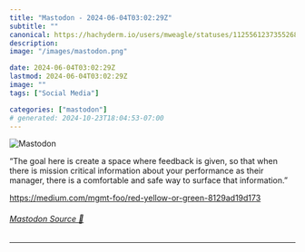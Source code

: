 ```yaml
---
title: "Mastodon - 2024-06-04T03:02:29Z"
subtitle: ""
canonical: https://hachyderm.io/users/mweagle/statuses/112556123735526866
description:
image: "/images/mastodon.png"

date: 2024-06-04T03:02:29Z
lastmod: 2024-06-04T03:02:29Z
image: ""
tags: ["Social Media"]

categories: ["mastodon"]
# generated: 2024-10-23T18:04:53-07:00
---
```

![Mastodon](/images/mastodon.png)

<p>“The goal here is create a space where feedback is given, so that when there is mission critical information about your performance as their manager, there is a comfortable and safe way to surface that information.”</p><p><a href="https://medium.com/mgmt-foo/red-yellow-or-green-8129ad19d173" target="_blank" rel="nofollow noopener noreferrer" translate="no"><span class="invisible">https://</span><span class="ellipsis">medium.com/mgmt-foo/red-yellow</span><span class="invisible">-or-green-8129ad19d173</span></a></p>


###### [Mastodon Source 🐘](https://hachyderm.io/@mweagle/112556123735526866)

___
